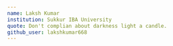 ```yaml
---
name: Laksh Kumar
institution: Sukkur IBA University
quote: Don't complian about darkness light a candle.
github_user: lakshkumar668
---
```

